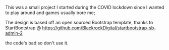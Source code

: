 This was a small project I started during the COVID lockdown since I wanted to play around and games usually bore me;

The design is based off an open sourced Bootstrap template, thanks to StartBootstrap @ https://github.com/BlackrockDigital/startbootstrap-sb-admin-2

the code's bad so don't use it.
